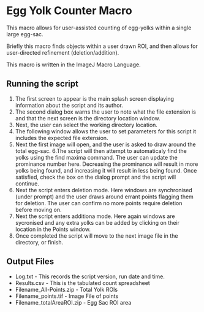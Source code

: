 # Egg Yolk Counter Macro
This macro allows for user-assisted counting of egg-yolks within a single large egg-sac.

Briefly this macro finds objects within a user drawn ROI, and then allows for user-directed refinement (deletion/addition).

This macro is written in the ImageJ Macro Language.


## Running the script
1. The first screen to appear is the main splash screen displaying information about the script and its author.
2. The second dialog box warns the user to note what the file extension is and that the next screen is the directory location window.
3. Next, the user can select the working directory location.
4. The following window allows the user to set parameters for this script it includes the expected file extension.
5. Next the first image will open, and the user is asked to draw around the total egg-sac.
6.The script will then attempt to automaticaly find the yolks using the find maxima command. The user can update the prominance number here.
Decreasing the prominance will result in more yolks being found, and increasing it will result in less being found.
Once satisfied, check the box on the dialog prompt and the script will continue.
7. Next the script enters deletion mode. Here windows are synchronised (under prompt) and the user draws around errant points flagging them for deletion.
The user can confirm no more points require deletion before moving on.
8. Next the script enters additiona mode. Here again windows are sycronised and any extra yolks can be added by clicking on their location in the Points window.
9. Once completed the script will move to the next image file in the directory, or finish.

## Output Files
- Log.txt - This records the script version, run date and time.
- Results.csv - This is the tabulated count spreadsheet
- Filename_All-Points.zip - Total Yolk ROIs
- Filename_points.tif - Image File of points
- Filename_totalAreaROI.zip - Egg Sac ROI area
